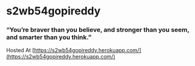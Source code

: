 # s2wb54gopireddy
### “You’re braver than you believe, and stronger than you seem, and smarter than you think.”
Hosted At [https://s2wb54gopireddy.herokuapp.com/](https://s2wb54gopireddy.herokuapp.com/)
